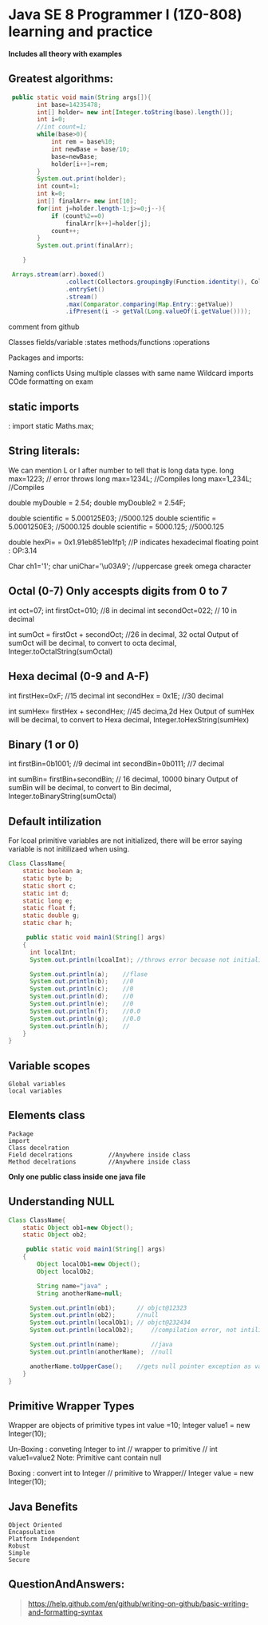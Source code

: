 # Java SE 8 Programmer I (1Z0-808) learning and practice
 
**Includes all theory with examples** 


## **Greatest algorithms**:

```java
 public static void main(String args[]){
        int base=14235478;
        int[] holder= new int[Integer.toString(base).length()];
        int i=0;
        //int count=1;
        while(base>0){
            int rem = base%10;
            int newBase = base/10;
            base=newBase;
            holder[i++]=rem;
        }
        System.out.print(holder);
        int count=1;
        int k=0;
        int[] finalArr= new int[10];
        for(int j=holder.length-1;j>=0;j--){
            if (count%2==0)
                finalArr[k++]=holder[j];
            count++;
        }
        System.out.print(finalArr);

    }
```

```java
 Arrays.stream(arr).boxed()
                .collect(Collectors.groupingBy(Function.identity(), Collectors.counting()))
                .entrySet()
                .stream()
                .max(Comparator.comparing(Map.Entry::getValue))
                .ifPresent(i -> getVal(Long.valueOf(i.getValue())));
```
comment from github

Classes
    fields/variable         :states
    methods/functions       :operations 

Packages and imports:


Naming conflicts
Using multiple classes with same name
Wildcard imports 
COde formatting on exam

## static imports 
  : import static Maths.max;

## String literals:
We can mention L or l after number to tell that is long data type.
long max=1223; // error throws 
long max=1234L; //Compiles
long max=1_234L;    //Compiles

double myDouble = 2.54;
double myDouble2 = 2.54F;

double scientific = 5.000125E03;    //5000.125
double scientific = 5.0001250E3;    //5000.125
double scientific = 5000.125;       //5000.125

double hexPi= = 0x1.91eb851eb1fp1;  //P indicates hexadecimal floating point : OP:3.14

Char ch1='1';
char uniChar='\u03A9';  //uppercase greek omega character



## Octal (0-7) Only accespts digits from 0 to 7

int oct=07;
int firstOct=010;   //8 in decimal
int secondOct=022;  // 10 in decimal

int sumOct = firstOct + secondOct;  //26 in decimal, 32 octal
    Output of sumOct will be decimal, to convert to octa decimal, Integer.toOctalString(sumOctal)

## Hexa decimal (0-9 and A-F)

int firstHex=0xF;   //15 decimal
int secondHex = 0x1E;   //30 decimal

int sumHex= firstHex + secondHex;   //45 decima,2d Hex
    Output of sumHex will be decimal, to convert to Hexa decimal, Integer.toHexString(sumHex)

## Binary (1 or 0)
int firstBin=0b1001;    //9 decimal
int secondBin=0b0111;   //7 decimal

int sumBin= firstBin+secondBin; // 16 decimal, 10000 binary
    Output of sumBin will be decimal, to convert to Bin decimal, Integer.toBinaryString(sumOctal)



## Default intilization

For lcoal primitive variables are not initialized, there will be error saying variable is not initilizaed when using. 

```java
Class ClassName{
    static boolean a;
    static byte b;
    static short c;
    static int d;
    static long e;
    static float f;
    static double g;
    static char h;

     public static void main1(String[] args)
    {
      int localInt;
      System.out.println(lcoalInt); //throws error becuase not initialized

      System.out.println(a);    //flase
      System.out.println(b);    //0
      System.out.println(c);    //0
      System.out.println(d);    //0
      System.out.println(e);    //0
      System.out.println(f);    //0.0
      System.out.println(g);    //0.0
      System.out.println(h);    // 
    } 
} 
```

## Variable scopes
    Global variables
    local variables


## Elements class

    Package
    import
    Class decelration
    Field decelrations          //Anywhere inside class
    Method decelrations         //Anywhere inside class

**Only one public class inside one java file**


## Understanding NULL

```java
Class ClassName{
    static Object ob1=new Object();
    static Object ob2;

     public static void main1(String[] args)
    {
        Object localOb1=new Object();
        Object localOb2;   

        String name="java" ;
        String anotherName=null;        

      System.out.println(ob1);      // objct@12323
      System.out.println(ob2);      //null
      System.out.println(localOb1); // objct@232434
      System.out.println(localOb2);     //compilation error, not intilised

      System.out.println(name);         //java
      System.out.println(anotherName);  //null

      anotherName.toUpperCase();    //gets null pointer exception as value is null
    } 
} 

```

## Primitive Wrapper Types

Wrapper are objects of primitive types
int value =10;
Integer value1  = new Integer(10);


Un-Boxing   :    conveting Integer to int  //  wrapper to primitive // int value1=value2
Note: Primitive cant contain null

Boxing      :    convert int to Integer // primitive to Wrapper//   Integer value = new Integer(10);



## Java Benefits
    Object Oriented
    Encapsulation
    Platform Independent
    Robust
    Simple
    Secure


## QuestionAndAnswers:



























> https://help.github.com/en/github/writing-on-github/basic-writing-and-formatting-syntax
